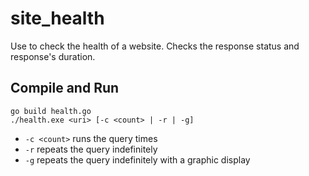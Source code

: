 # site_health
Use to check the health of a website. Checks the response status and response's duration.

## Compile and Run
```
go build health.go
./health.exe <uri> [-c <count> | -r | -g]
```
* ```-c <count>``` runs the query <count> times
* ```-r``` repeats the query indefinitely
* ```-g``` repeats the query indefinitely with a graphic display

